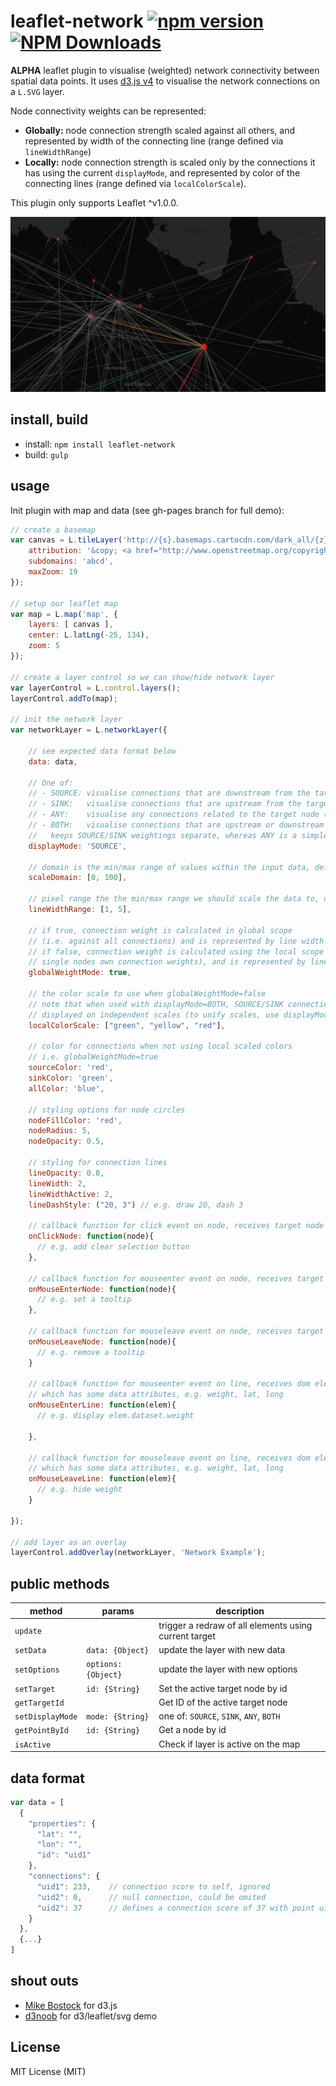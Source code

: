 # leaflet-network [![npm version][npm-image]][npm-url] [![NPM Downloads][npm-downloads-image]][npm-url]

**ALPHA** leaflet plugin to visualise (weighted) network connectivity between spatial data points.
It uses [d3.js v4](http://d3js.org) to visualise the network connections on a `L.SVG` layer.

Node connectivity weights can be represented:
- **Globally:** node connection strength scaled against all others,
and represented by width of the connecting line (range defined via `lineWidthRange`)
- **Locally:** node connection strength is scaled only by the connections it has using the current `displayMode`,
and represented by color of the connecting lines (range defined via `localColorScale`).

This plugin only supports Leaflet ^v1.0.0.

![Screenshot](/screenshots/leaflet-network.png?raw=true)

## install, build

* install: `npm install leaflet-network`
* build: `gulp`

## usage

Init plugin with map and data (see gh-pages branch for full demo):

```javascript
// create a basemap
var canvas = L.tileLayer('http://{s}.basemaps.cartocdn.com/dark_all/{z}/{x}/{y}.png', {
	attribution: '&copy; <a href="http://www.openstreetmap.org/copyright">OpenStreetMap</a> &copy; <a href="http://cartodb.com/attributions">CartoDB</a>',
	subdomains: 'abcd',
	maxZoom: 19
});

// setup our leaflet map
var map = L.map('map', {
	layers: [ canvas ],
	center: L.latLng(-25, 134),
	zoom: 5
});

// create a layer control so we can show/hide network layer
var layerControl = L.control.layers();
layerControl.addTo(map);

// init the network layer
var networkLayer = L.networkLayer({

	// see expected data format below
	data: data,

	// One of:
	// - SOURCE: visualise connections that are downstream from the target node
	// - SINK:   visualise connections that are upstream from the target node
	// - ANY:    visualise any connections related to the target node (useful if not concerned with SOURCE/SINKs)
	// - BOTH:   visualise connections that are upstream or downstream from the target node, differs to ANY as it
	//   keeps SOURCE/SINK weightings separate, whereas ANY is a simple merge
	displayMode: 'SOURCE',

	// domain is the min/max range of values within the input data, defaults to auto fit to data
	scaleDomain: [0, 100],

	// pixel range the the min/max range we should scale the data to, defaults to [1, 5]
	lineWidthRange: [1, 5],

	// if true, connection weight is calculated in global scope
	// (i.e. against all connections) and is represented by line width
	// if false, connection weight is calculated using the local scope of the active node (scale is fitted to a
	// single nodes own connection weights), and is represented by line color
	globalWeightMode: true,

	// the color scale to use when globalWeightMode=false
	// note that when used with displayMode=BOTH, SOURCE/SINK connections will be
	// displayed on independent scales (to unify scales, use displayMode=ANY).
	localColorScale: ["green", "yellow", "red"],

	// color for connections when not using local scaled colors
	// i.e. globalWeightMode=true
	sourceColor: 'red',
	sinkColor: 'green',
	allColor: 'blue',

	// styling options for node circles
	nodeFillColor: 'red',
	nodeRadius: 5,
	nodeOpacity: 0.5,

	// styling for connection lines
	lineOpacity: 0.8,
	lineWidth: 2,
	lineWidthActive: 2,
	lineDashStyle: ("20, 3") // e.g. draw 20, dash 3

	// callback function for click event on node, receives target node
	onClickNode: function(node){
	  // e.g. add clear selection button
	},

	// callback function for mouseenter event on node, receives target node
	onMouseEnterNode: function(node){
	  // e.g. set a tooltip
	},

	// callback function for mouseleave event on node, receives target node
	onMouseLeaveNode: function(node){
	  // e.g. remove a tooltip
	}

	// callback function for mouseenter event on line, receives dom elem
	// which has some data attributes, e.g. weight, lat, long
	onMouseEnterLine: function(elem){
	  // e.g. display elem.dataset.weight

	},

	// callback function for mouseleave event on line, receives dom elem
	// which has some data attributes, e.g. weight, lat, long
	onMouseLeaveLine: function(elem){
	  // e.g. hide weight
	}

});

// add layer as an overlay
layerControl.addOverlay(networkLayer, 'Network Example');
```

## public methods

|method|params|description|
|---|---|---|
|`update`||trigger a redraw of all elements using current target|
|`setData`|`data: {Object}`|update the layer with new data|
|`setOptions`|`options: {Object}`|update the layer with new options|
|`setTarget`|`id: {String}`|Set the active target node by id|
|`getTargetId`||Get ID of the active target node|
|`setDisplayMode`|`mode: {String}`|one of: `SOURCE`, `SINK`, `ANY`, `BOTH`|
|`getPointById`|`id: {String}`|Get a node by id|
|`isActive`||Check if layer is active on the map|


## data format

```javascript
var data = [
  {
    "properties": {
      "lat": "",
      "lon": "",
      "id": "uid1"
    },
    "connections": {
      "uid1": 233,    // connection score to self, ignored
      "uid2": 0,      // null connection, could be omited
      "uid2": 37      // defines a connection score of 37 with point uid2
    }
  },
  {...}
]
```

## shout outs

* [Mike Bostock](https://bost.ocks.org/mike/) for d3.js
* [d3noob](http://bl.ocks.org/d3noob/9267535) for d3/leaflet/svg demo

## License
MIT License (MIT)

[npm-image]: https://badge.fury.io/js/leaflet-network.svg
[npm-url]: https://www.npmjs.com/package/leaflet-network
[npm-downloads-image]: https://img.shields.io/npm/dt/leaflet-network.svg